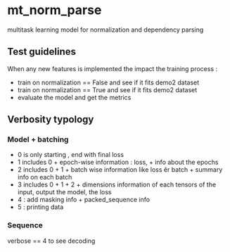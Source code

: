 # mt_norm_parse

multitask learning model for normalization and dependency parsing

## Test guidelines

When any new features is implemented the impact the training process : 

- train  on normalization == False and see if it fits demo2 dataset
- train on normalization == True and see if it fits demo2 dataset
- evaluate the model and get the metrics  



## Verbosity typology

### Model + batching

- 0 is only starting , end with final loss 
- 1 includes 0 + epoch-wise information : loss, + info about the epochs 
- 2 includes 0 + 1 + batch wise information like loss êr batch + summary info on each batch 
- 3 includes 0 + 1 + 2 + dimensions information of each tensors of the input, output the model, the loss 
- 4 : add masking info + packed_sequence info 
- 5 : printing data 


### Sequence

verbose == 4 to see decoding


